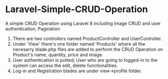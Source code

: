 # Laravel-Simple-CRUD-Operation
A simple CRUD Operation using Laravel 8 including Image CRUD and user authentication, Pagination

1) There are two controllers named ProductController and UserController.
2) Under 'View' there's one folder named 'Products' where all the necesarry blade.php files are added to perform the CRUD Operation on Product's name, quantity, price and image.
3) User authentication is putted; User who are going to logged-in to the system can access the edit, delete functionalities.
4) Log-in and Registration blades are under view->profile folder.
